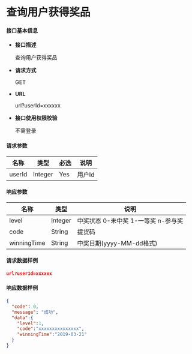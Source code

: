 # 查询用户获得奖品

#### **接口基本信息**

* **接口描述**

  查询用户获得奖品

* **请求方式**

  GET

* **URL**

  url?userId=xxxxxx

* **接口使用权限校验**

  不需登录

#### **请求参数**

| 名称 | 类型 | 必选 | 说明 |
| --- | --- | --- | --- |
| userId | Integer | Yes | 用户Id |

#### **响应参数**

| 名称 | 类型  | 说明 |
| --- | --- |  --- |
| level | Integer | 中奖状态 0-未中奖 1-一等奖 n-参与奖 |
| code | String | 提货码 |
| winningTime | String | 中奖日期(yyyy-MM-dd格式) |

#### **请求数据样例**

```json
url?userId=xxxxxx
```

#### **响应数据样例**

```json
{
  "code": 0,
  "message": "成功",
  "data":{
    "level":1,
    "code":"xxxxxxxxxxxxxxx",
    "winningTime":"2019-03-21"
  }
}
```



